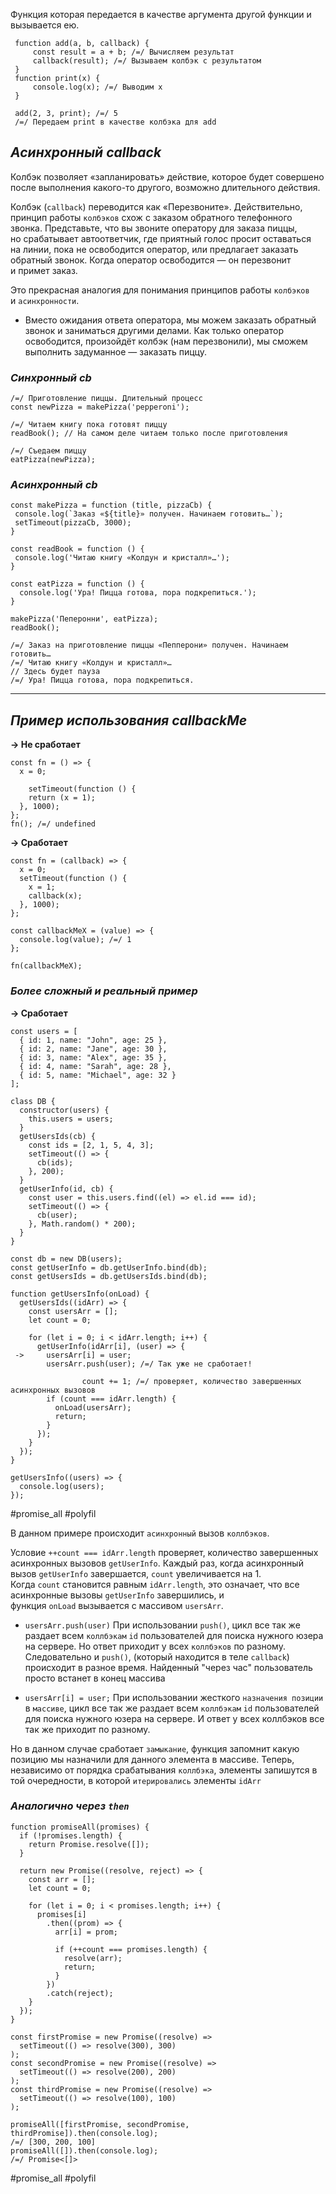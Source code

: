 Функция которая передается в качестве аргумента другой функции и вызывается ею.

```
 function add(a, b, callback) {
     const result = a + b; /=/ Вычисляем результат
     callback(result); /=/ Вызываем колбэк с результатом
 }
 function print(x) {
     console.log(x); /=/ Выводим x
 }

 add(2, 3, print); /=/ 5
 /=/ Передаем print в качестве колбэка для add
```

## _Асинхронный callback_

Колбэк позволяет «запланировать» действие, которое будет совершено после выполнения какого-то другого, возможно длительного действия.

Колбэк (`callback`) переводится как «Перезвоните». Действительно, принцип работы `колбэков` схож с заказом обратного телефонного звонка. Представьте, что вы звоните оператору для заказа пиццы, но срабатывает автоответчик, где приятный голос просит оставаться на линии, пока не освободится оператор, или предлагает заказать обратный звонок. Когда оператор освободится — он перезвонит и примет заказ.

Это прекрасная аналогия для понимания принципов работы `колбэков` и `асинхронности`.

- Вместо ожидания ответа оператора, мы можем заказать обратный звонок и заниматься другими делами. Как только оператор освободится, произойдёт колбэк (нам перезвонили), мы сможем выполнить задуманное — заказать пиццу.

### _Синхронный cb_

```
/=/ Приготовление пиццы. Длительный процесс
const newPizza = makePizza('pepperoni');

/=/ Читаем книгу пока готовят пиццу
readBook(); // На самом деле читаем только после приготовления

/=/ Съедаем пиццу
eatPizza(newPizza);
```

### _Aсинхронный cb_

```
const makePizza = function (title, pizzaCb) {
 console.log(`Заказ «${title}» получен. Начинаем готовить…`);
 setTimeout(pizzaCb, 3000);
}

const readBook = function () {
 console.log('Читаю книгу «Колдун и кристалл»…');
}

const eatPizza = function () {
  console.log('Ура! Пицца готова, пора подкрепиться.');
}

makePizza('Пеперонни', eatPizza);
readBook();

/=/ Заказ на приготовление пиццы «Пепперони» получен. Начинаем готовить…
/=/ Читаю книгу «Колдун и кристалл»…
// Здесь будет пауза
/=/ Ура! Пицца готова, пора подкрепиться.
```

---
## _Пример использования callbackMe_

**-> Не сработает**
```
const fn = () => {
  x = 0;

	setTimeout(function () {
    return (x = 1);
  }, 1000);
};
fn(); /=/ undefined
```

**-> Сработает**
```
const fn = (callback) => {
  x = 0;
  setTimeout(function () {
    x = 1;
    callback(x);
  }, 1000);
};

const callbackMeX = (value) => {
  console.log(value); /=/ 1
};

fn(callbackMeX);
```

### _Более сложный и реальный пример_

**-> Сработает**
```
const users = [
  { id: 1, name: "John", age: 25 },
  { id: 2, name: "Jane", age: 30 },
  { id: 3, name: "Alex", age: 35 },
  { id: 4, name: "Sarah", age: 28 },
  { id: 5, name: "Michael", age: 32 }
];

class DB {
  constructor(users) {
    this.users = users;
  }
  getUsersIds(cb) {
    const ids = [2, 1, 5, 4, 3];
    setTimeout(() => {
      cb(ids);
    }, 200);
  }
  getUserInfo(id, cb) {
    const user = this.users.find((el) => el.id === id);
    setTimeout(() => {
      cb(user);
    }, Math.random() * 200);
  }
}

const db = new DB(users);
const getUserInfo = db.getUserInfo.bind(db);
const getUsersIds = db.getUsersIds.bind(db);

function getUsersInfo(onLoad) {
  getUsersIds((idArr) => {
    const usersArr = [];
    let count = 0;

    for (let i = 0; i < idArr.length; i++) {
      getUserInfo(idArr[i], (user) => {
 ->     usersArr[i] = user;
        usersArr.push(user); /=/ Так уже не сработает!

				count += 1; /=/ проверяет, количество завершенных асинхронных вызовов
        if (count === idArr.length) {
          onLoad(usersArr);
          return;
        }
      });
    }
  });
}

getUsersInfo((users) => {
  console.log(users);
});
```
#promise_all #polyfil

В данном примере происходит `асинхронный` вызов `коллбэков`.

Условие `++count === idArr.length` проверяет, количество завершенных асинхронных вызовов `getUserInfo`.
Каждый раз, когда асинхронный вызов `getUserInfo` завершается, `count` увеличивается на 1. Когда `count` становится равным `idArr.length`, это означает, что все асинхронные вызовы `getUserInfo` завершились, и функция `onLoad` вызывается с массивом `usersArr`.

- `usersArr.push(user)`
  При использовании `push()`, цикл все так же раздает всем `коллбэкам` `id` пользователей для поиска нужного юзера на сервере. Но ответ приходит у всех `коллбэков` по разному.
  Следовательно и `push()`, (который находится в теле `callback`) происходит в разное время. Найденный "через час" пользователь просто встанет в конец массива

- `usersArr[i] = user;`
  При использовании жесткого `назначения позиции` в `массиве`, цикл все так же раздает всем `коллбэкам` `id` пользователей для поиска нужного юзера на сервере. И ответ у всех коллбэков все так же приходит по разному.

Но в данном случае сработает `замыкание`, функция запомнит какую позицию мы назначили для данного элемента в массиве. Теперь, независимо от порядка срабатывания `коллбэка`, элементы запишутся в той очередности, в которой `итерировались` элементы `idArr`

### _Аналогично через `then`_

```
function promiseAll(promises) {
  if (!promises.length) {
    return Promise.resolve([]);
  }

  return new Promise((resolve, reject) => {
    const arr = [];
    let count = 0;

    for (let i = 0; i < promises.length; i++) {
      promises[i]
        .then((prom) => {
          arr[i] = prom;

          if (++count === promises.length) {
            resolve(arr);
            return;
          }
        })
        .catch(reject);
    }
  });
}

const firstPromise = new Promise((resolve) =>
  setTimeout(() => resolve(300), 300)
);
const secondPromise = new Promise((resolve) =>
  setTimeout(() => resolve(200), 200)
);
const thirdPromise = new Promise((resolve) =>
  setTimeout(() => resolve(100), 100)
);

promiseAll([firstPromise, secondPromise, thirdPromise]).then(console.log);
/=/ [300, 200, 100]
promiseAll([]).then(console.log);
/=/ Promise<[]>
```
#promise_all #polyfil
